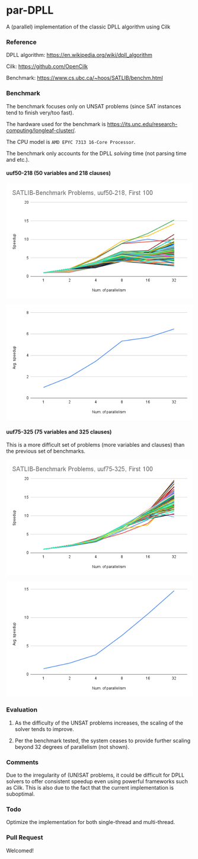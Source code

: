 # par-DPLL
A (parallel) implementation of the classic DPLL algorithm using Cilk

### Reference

DPLL algorithm:  https://en.wikipedia.org/wiki/dpll_algorithm

Cilk: https://github.com/OpenCilk

Benchmark: https://www.cs.ubc.ca/~hoos/SATLIB/benchm.html

### Benchmark

The benchmark focuses only on UNSAT problems (since SAT instances tend to finish very/too fast).

The hardware used for the benchmark is https://its.unc.edu/research-computing/longleaf-cluster/.

The CPU model is `AMD EPYC 7313 16-Core Processor`.

The benchmark only accounts for the DPLL *solving* time (not parsing time and etc.).

#### uuf50-218 (50 variables and 218 clauses)

![uuf50-218](https://github.com/uncttao/par-DPLL/blob/master/SATLIB-Benchmark%20Problems%2C%20uuf50-218%2C%20First%20100.png)

![uuf50-218-avg](https://github.com/uncttao/par-DPLL/blob/master/SATLIB-Benchmark%20Problems%2C%20uuf50-218%2C%20First%20100.avg.png)

#### uuf75-325 (75 variables and 325 clauses)

This is a more difficult set of problems (more variables and clauses) than the previous set of benchmarks.

![uuf75-325](https://github.com/uncttao/par-DPLL/blob/master/SATLIB-Benchmark%20Problems%2C%20uuf75-325%2C%20First%20100.png)

![uuf75-325-avg](https://github.com/uncttao/par-DPLL/blob/master/SATLIB-Benchmark%20Problems%2C%20uuf75-325%2C%20First%20100.avg.png)

### Evaluation

1) As the difficulty of the UNSAT problems increases, the scaling of the solver tends to improve.

2) Per the benchmark tested, the system ceases to provide further scaling beyond 32 degrees of parallelism (not shown).

### Comments

Due to the irregularity of (UN)SAT problems, it could be difficult for DPLL solvers to offer consistent speedup even using powerful frameworks such as Cilk. This is also due to the fact that the current implementation is suboptimal.

### Todo

Optimize the implementation for both single-thread and multi-thread.

### Pull Request

Welcomed!
